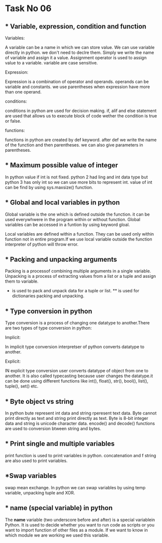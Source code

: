 
# Task No 06



## * Variable, expression, condition and function
Variables:

A variable can be a name in which we can store value. We can use variable directly in python. we don't need to declre them. Simply we write the name of variable and assign it a value. Assignment operator is used to assign value to a variable. variable are case sensitive.

Expression:

Expression is a combination of operator and operands. operands can be variable and constants.
we use parentheses when expression have more than one operand.

conditions:

conditions in python are used for decision making. if, alif and else statement are used that allows us to execute block of code wether the condition is true or false.

functions:

functions in python are created by def keyword. after def we write the name of the function and then parentheses. we can also give parameters in parentheses.




## * Maximum possible value of integer
In python value if int is not fixed. python 2 had ling and int data type but python 3 has only int so we can use more bits to represent int.
value of int can be find by using sys.maxsize() function.

## * Global and local variables in python
Global variable is the one which is defined outside the function. it can be used everywhwere in the program within or without function.
Global variables can be accessed in a funtion by using keyword gloal.

Local variables are defined within a function. They can be used only within function not in entire program.If we use local variable outside the function interpreter of python will throw error.

## * Packing and unpacking arguments
Packing is a processof combining multiple arguments in a single variable.
Unpacking is a process of extracting values from a list or a tuple and assign them to variable.
* is used to pack and unpack data for a tuple or list.
** is used for dictionaries packing and unpacking.
## * Type conversion in python
Type conversion is a process of changing one datatype to another.There are two types of type conversion in python:

Implicit:

In implicit type conversion interpretser of python converts datatype to another.

Explicit:

IN explicit type conversion user converts datatype of object from one to another. It is also called typecasting because user changes the datatype.it can be done using different functions like int(), float(), str(), bool(), list(), tuple(), set() etc.
## * Byte object vs string 
In python bute represent int data and string rperesent text data.
Byte cannot print directly as text and string print directly as text.
Byte is 8-bit integer data and string is unicode character data.
encode() and decode() functions are used to conversion btween string and bytes.
## * Print single and multiple variables
print function is used to print variables in python. concatenation and f string are also used to print variables.
## *Swap variables
swap mean exchange. In python we can swap variables by using temp variable, unpacking tuple and XOR.

## * __name__ (special variable) in python
The __name__ variable (two underscore before and after) is a special variablein Python. It is used to decide whether you want to run code as scripts or you want to import function of other files as a module. If we want to know in which module we are working we used this variable.

